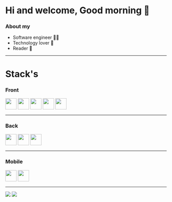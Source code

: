 # Hi and welcome, Good morning 👋

### About my

- Software engineer 👨‍💻
- Technology lover 🤖
- Reader 🍂

---

# Stack's

### Front

<img src="https://img.shields.io/badge/React-20232A?style=for-the-badge&logo=react&logoColor=61DAFB" height="35">

<img src="https://img.shields.io/badge/TypeScript-007ACC?style=for-the-badge&logo=typescript&logoColor=white" height="35">
<img src="https://img.shields.io/badge/JavaScript-323330?style=for-the-badge&logo=javascript&logoColor=F7DF1E" height="35">

<img src="https://img.shields.io/badge/HTML5-E34F26?style=for-the-badge&logo=html5&logoColor=white" height="35">
<img src="https://img.shields.io/badge/CSS3-1572B6?style=for-the-badge&logo=css3&logoColor=dark" height="35">

---

### Back

<img src="https://img.shields.io/badge/Node.js-339933?style=for-the-badge&logo=nodedotjs&logoColor=white" height="35">

<img src="https://img.shields.io/badge/PostgreSQL-316192?style=for-the-badge&logo=postgresql&logoColor=white" height="35">
<img src="https://img.shields.io/badge/MySQL-00000F?style=for-the-badge&logo=mysql&logoColor=white" height="35">

---

### Mobile

<img src="https://img.shields.io/badge/Android-3DDC84?style=for-the-badge&logo=android&logoColor=white" height="35">
<img src="https://img.shields.io/badge/React_Native-20232A?style=for-the-badge&logo=react&logoColor=61DAFB" height="35">

---

<img src="https://github-readme-stats.vercel.app/api?username=gabrieluz&show_icons=true&count_private=true&theme=radical">

<img src="https://github-readme-stats.vercel.app/api/top-langs/?username=gabrieluz&show_icons=true&count_private=true&theme=radical&layout=compact" >
